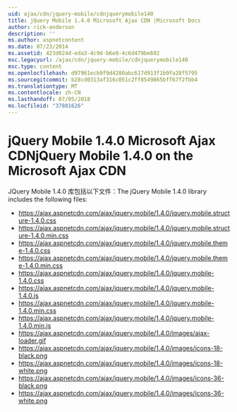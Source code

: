 ```yaml
---
uid: ajax/cdn/jquery-mobile/cdnjquerymobile140
title: jQuery Mobile 1.4.0 Microsoft Ajax CDN |Microsoft Docs
author: rick-anderson
description: ''
ms.author: aspnetcontent
ms.date: 07/23/2014
ms.assetid: 423d024d-eda3-4c9d-b6e8-4c6d479be692
msc.legacyurl: /ajax/cdn/jquery-mobile/cdnjquerymobile140
msc.type: content
ms.openlocfilehash: d97961ecb9f9d4280abc617d913f1b9fa28f5795
ms.sourcegitcommit: b28cd0313af316c051c2ff8549865bff67f2fbb4
ms.translationtype: MT
ms.contentlocale: zh-CN
ms.lasthandoff: 07/05/2018
ms.locfileid: "37801626"
---
```

<a name="jquery-mobile-140-on-the-microsoft-ajax-cdn"></a><span data-ttu-id="64e6b-102">jQuery Mobile 1.4.0 Microsoft Ajax CDN</span><span class="sxs-lookup"><span data-stu-id="64e6b-102">jQuery Mobile 1.4.0 on the Microsoft Ajax CDN</span></span>
====================
<span data-ttu-id="64e6b-103">JQuery Mobile 1.4.0 库包括以下文件：</span><span class="sxs-lookup"><span data-stu-id="64e6b-103">The jQuery Mobile 1.4.0 library includes the following files:</span></span>

- https://ajax.aspnetcdn.com/ajax/jquery.mobile/1.4.0/jquery.mobile.structure-1.4.0.css
- https://ajax.aspnetcdn.com/ajax/jquery.mobile/1.4.0/jquery.mobile.structure-1.4.0.min.css
- https://ajax.aspnetcdn.com/ajax/jquery.mobile/1.4.0/jquery.mobile.theme-1.4.0.css
- https://ajax.aspnetcdn.com/ajax/jquery.mobile/1.4.0/jquery.mobile.theme-1.4.0.min.css
- https://ajax.aspnetcdn.com/ajax/jquery.mobile/1.4.0/jquery.mobile-1.4.0.css
- https://ajax.aspnetcdn.com/ajax/jquery.mobile/1.4.0/jquery.mobile-1.4.0.js
- https://ajax.aspnetcdn.com/ajax/jquery.mobile/1.4.0/jquery.mobile-1.4.0.min.css
- https://ajax.aspnetcdn.com/ajax/jquery.mobile/1.4.0/jquery.mobile-1.4.0.min.js
- https://ajax.aspnetcdn.com/ajax/jquery.mobile/1.4.0/images/ajax-loader.gif
- https://ajax.aspnetcdn.com/ajax/jquery.mobile/1.4.0/images/icons-18-black.png
- https://ajax.aspnetcdn.com/ajax/jquery.mobile/1.4.0/images/icons-18-white.png
- https://ajax.aspnetcdn.com/ajax/jquery.mobile/1.4.0/images/icons-36-black.png
- https://ajax.aspnetcdn.com/ajax/jquery.mobile/1.4.0/images/icons-36-white.png
